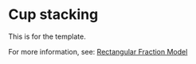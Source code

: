 # Cup stacking

This is for the template.


For more information, see: [Rectangular Fraction Model](https://hvparent.com/common-core-math-part-four)
